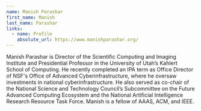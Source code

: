 ```yaml
---
name: Manish Parashar
first_name: Manish
last_name: Parashar
links:
  - name: Profile
    absolute_url: https://www.manishparashar.org/
---
```

Manish Parashar is Director of the Scientific Computing and Imaging Institute and Presidential Professor in the University of Utah’s Kahlert School of Computing. He recently completed an IPA term as Office Director of NSF's Office of Advanced Cyberinfrastructure, where he oversaw investments in national cyberinfrastructure. He also served as co-chair of the National Science and Technology Council’s Subcommittee on the Future Advanced Computing Ecosystem and the National Artificial Intelligence Research Resource Task Force. Manish is a fellow of AAAS, ACM, and IEEE.